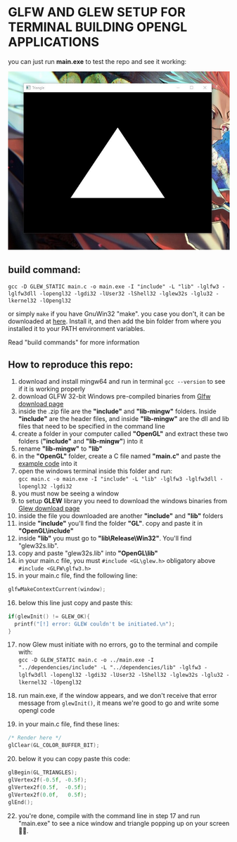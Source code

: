 # GLFW AND GLEW SETUP FOR TERMINAL BUILDING OPENGL APPLICATIONS

you can just run **main.exe** to test the repo and see it working:

![traingle](https://github.com/v1ctor13/GLFW-GLEW-hello-world-win-10-terminal-compiling/blob/master/triangle.jpg)

## build command: 
```
gcc -D GLEW_STATIC main.c -o main.exe -I "include" -L "lib" -lglfw3 -lglfw3dll -lopengl32 -lgdi32 -lUser32 -lShell32 -lglew32s -lglu32 -lkernel32 -lOpengl32
```  
or simply ```make``` if you have GnuWin32 "make". 
you case you don't, it can be downloaded at [here](https://sourceforge.net/projects/gnuwin32/files/make/3.81/make-3.81.exe/download?use_mirror=iWeb&download=). Install it, and then add the bin folder from where you installed it to your PATH environment variables.  
  
Read "build commands" for more information  
  
## How to reproduce this repo:  
  
1. download and install mingw64 and run in terminal ```gcc --version``` to see if it is working properly  
2. download GLFW 32-bit Windows pre-compiled binaries from [Glfw download page](https://www.glfw.org/download.html)  
3. inside the .zip file are the **"include"** and **"lib-mingw"** folders. Inside **"include"** are the header files, and inside **"lib-mingw"** are the dll and lib files that need to be specified in the command line  
4. create a folder in your computer called **"OpenGL"** and extract these two folders (**"include"** and **"lib-mingw"**) into it  
5. rename **"lib-mingw"** to **"lib"**  
6. in the **"OpenGL"** folder, create a C file named **"main.c"** and paste the [example code](https://www.glfw.org/documentation) into it  
7. open the windows terminal inside this folder and run:  
```gcc main.c -o main.exe -I "include" -L "lib" -lglfw3 -lglfw3dll -lopengl32 -lgdi32```  
9. you must now be seeing a window
10. to setup **GLEW** library you need to download the windows binaries from [Glew download page](http://glew.sourceforge.net/)
11. inside the file you downloaded are another **"include"** and **"lib"** folders
12. inside **"include"** you'll find the folder **"GL"**. copy and paste it in **"OpenGL\include"**
13. inside **"lib"** you must go to **"lib\Release\Win32\"**. You'll find "glew32s.lib".
14. copy and paste "glew32s.lib" into **"OpenGL\lib"**
15. in your main.c file, you must ```#include <GL\glew.h>``` obligatory above ```#include <GLFW\glfw3.h>``` 
16. in your main.c file, find the following line:
```c
glfwMakeContextCurrent(window);
```  
16. below this line just copy and paste this:
```c
if(glewInit() != GLEW_OK){
  printf("[!] error: GLEW couldn't be initiated.\n");
}
```
17. now Glew must initiate with no errors, go to the terminal and compile with:   
```gcc -D GLEW_STATIC main.c -o ../main.exe -I "../dependencies/include" -L "../dependencies/lib" -lglfw3 -lglfw3dll -lopengl32 -lgdi32 -lUser32 -lShell32 -lglew32s -lglu32 -lkernel32 -lOpengl32```  

18. run main.exe, if the window appears, and we don't receive that error message from ```glewInit()```, it means we're good to go and write some opengl code
19. in your main.c file, find these lines: 
```c
/* Render here */
glClear(GL_COLOR_BUFFER_BIT);
```
20. below it you can copy paste this code:
```c
glBegin(GL_TRIANGLES);
glVertex2f(-0.5f, -0.5f);
glVertex2f(0.5f,  -0.5f);
glVertex2f(0.0f,   0.5f);
glEnd();
```
22. you're done, compile with the command line in step 17 and run "main.exe" to see a nice window and triangle popping up on your screen 🧐🤘.
